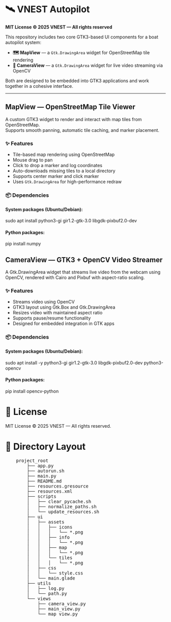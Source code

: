 # 🛰️ VNEST Autopilot  
**MIT License © 2025 VNEST — All rights reserved**

This repository includes two core GTK3-based UI components for a boat autopilot system:

- **🗺️ MapView** — a `Gtk.DrawingArea` widget for OpenStreetMap tile rendering  
- **🎥 CameraView** — a `Gtk.DrawingArea` widget for live video streaming via OpenCV  

Both are designed to be embedded into GTK3 applications and work together in a cohesive interface.

---

## MapView — OpenStreetMap Tile Viewer

A custom GTK3 widget to render and interact with map tiles from OpenStreetMap.  
Supports smooth panning, automatic tile caching, and marker placement.

### ✨ Features

- Tile-based map rendering using OpenStreetMap
- Mouse drag to pan
- Click to drop a marker and log coordinates
- Auto-downloads missing tiles to a local directory
- Supports center marker and click marker
- Uses `Gtk.DrawingArea` for high-performance redraw

### 📦 Dependencies

#### System packages (Ubuntu/Debian):
sudo apt install python3-gi gir1.2-gtk-3.0 libgdk-pixbuf2.0-dev

#### Python packages:
pip install numpy

## CameraView — GTK3 + OpenCV Video Streamer

A Gtk.DrawingArea widget that streams live video from the webcam using OpenCV,
rendered with Cairo and Pixbuf with aspect-ratio scaling.

### ✨ Features
- Streams video using OpenCV
- GTK3 layout using Gtk.Box and Gtk.DrawingArea
- Resizes video with maintained aspect ratio
- Supports pause/resume functionality
- Designed for embedded integration in GTK apps

### 📦 Dependencies

#### System packages (Ubuntu/Debian):
sudo apt install -y python3-gi gir1.2-gtk-3.0 libgdk-pixbuf2.0-dev python3-opencv

#### Python packages:
pip install opencv-python

# 📜 License
MIT License
© 2025 VNEST — All rights reserved.

# 📁 Directory Layout
<pre>
    project_root
        ├── app.py
        ├── autorun.sh
        ├── main.py
        ├── README.md
        ├── resources.gresource
        ├── resources.xml
        ├── scripts
        │   ├── clear_pycache.sh
        │   ├── normalize_paths.sh
        │   └── update_resources.sh
        ├── ui
        │   ├── assets
        │   │   ├── icons
        │   │   │   └── *.png
        │   │   ├── info
        │   │   │   └── *.png
        │   │   ├── map
        │   │   │   └── *.png
        │   │   └── tiles
        │   │   │   └── *.png
        │   ├── css
        │   │   └── style.css
        │   └── main.glade
        ├── utils
        │   ├── log.py
        │   └── path.py
        └── views
            ├── camera_view.py
            ├── main_view.py
            └── map_view.py
</pre>